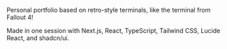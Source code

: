 Personal portfolio based on retro-style terminals, like the terminal from Fallout 4!

Made in one session with Next.js, React, TypeScript, Tailwind CSS, Lucide React, and shadcn/ui.
